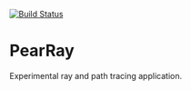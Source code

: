 [![Build Status](https://travis-ci.org/PearCoding/PearRay.svg?branch=master)](https://travis-ci.org/PearCoding/PearRay)

# PearRay
Experimental ray and path tracing application.
